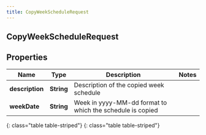 ```yaml
---
title: CopyWeekScheduleRequest
---
```

## CopyWeekScheduleRequest


## Properties

| Name | Type | Description | Notes |
| ------------ | ------------- | ------------- | ------------- |
| **description** | **String** | Description of the copied week schedule |  |
| **weekDate** | **String** | Week in yyyy-MM-dd format to which the schedule is copied |  |
{: class="table table-striped"}
{: class="table table-striped"}


